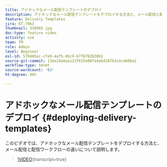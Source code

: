 ```yaml
---
title: アドホックなメール配信テンプレートのデプロイ
description: アドホックなメール配信テンプレートをデプロイする方法と、メール配信と配信ワークフローの違いについて説明します。
feature: Delivery Templates
jira: KT-7963
thumbnail: 338965.jpg
doc-type: feature video
activity: use
team: TM
role: Admin
level: Beginner
exl-id: 570465ac-cfe9-4ef5-8bc9-6776762830b1
source-git-commit: 116a24a8aa123f615e08fa4ebd187b3c4c460ba2
workflow-type: tm+mt
source-wordcount: '63'
ht-degree: 96%

---
```


# アドホックなメール配信テンプレートのデプロイ {#deploying-delivery-templates}

このビデオでは、アドホックなメール配信テンプレートをデプロイする方法と、メール配信と配信ワークフローの違いについて説明します。

>[!VIDEO](https://video.tv.adobe.com/v/338965?quality=12&learn=on){transcript=true}
